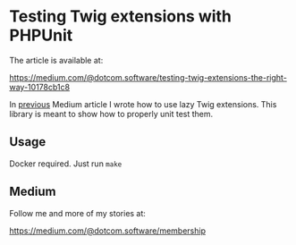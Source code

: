 Testing Twig extensions with PHPUnit
====================================

The article is available at:

https://medium.com/@dotcom.software/testing-twig-extensions-the-right-way-10178cb1c8

In [previous](https://medium.com/@dotcom.software/reduce-symfony-response-time-with-lazy-twig-extensions-5b44647a4462)
Medium article I wrote how to use lazy Twig extensions. This library is meant to show how to properly unit test them.

## Usage

Docker required. Just run `make`

## Medium

Follow me and more of my stories at:

https://medium.com/@dotcom.software/membership

